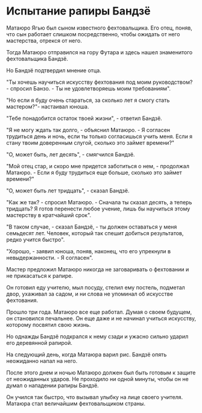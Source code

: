 # Испытание рапиры Бандзё

Матаюро Ягью был сыном известного фехтовальщика. Его отец, поняв, что сын работает слишком посредственно, чтобы ожидать от него мастерства, отрекся от него.

Тогда Матаюро отправился на гору Футара и здесь нашел знаменитого фехтовальщика Бандзё.

Но Бандзё подтвердил мнение отца.

"Ты хочешь научиться искусству фехтования под моим руководством? - спросил Банзо. - Ты не удовлетворяешь моим требованиям".

"Но если я буду очень стараться, за сколько лет я смогу стать мастером?"- настаивал юноша.

"Тебе понадобится остаток твоей жизни", - ответил Бандзё.

"Я не могу ждать так долго, - объяснил Матаюро. - Я согласен трудиться день и ночь, если ты только согласишься учить меня. Если я стану твоим доверенным слугой, сколько это займет времени?"

"О, может быть, лет десять", - смягчился Бандзё.

"Мой отец стар, и скоро мне придется заботиться о нем, - продолжал Матаюро. - Если я буду трудиться еще больше, сколько это займет времени?"

"О, может быть лет тридцать", - сказал Бандзё.

"Как же так? - спросил Матаюро. - Сначала ты сказал десять, а теперь тридцать? Я готов перенести любое учение, лишь бы научиться этому мастерству в кратчайший  срок".

"В таком случае, - сказал Бандзё, - ты должен оставаться у меня семьдесят лет. Человек, который так спешит добиться результатов, редко учится быстро".

"Хорошо, - заявил юноша, поняв, наконец, что его упрекнули в невыдержанности. - Я согласен".

Мастер предложил Матаюро никогда не заговаривать о фехтовании и не прикасаться к рапире.

Он готовил еду учителю, мыл посуду, стелил ему постель, подметал двор, ухаживал за садом, и ни слова не упоминал об искусстве фехтования.

Прошло три года. Матаюро все еще работал. Думая о своем будущем, он становился печальнее. Он еще даже и не начинал учиться искусству, которому посвятил свою жизнь.

Но однажды Бандзё подкрался к нему сзади и ужасно сильно ударил его деревянной рапирой.

На следующий день, когда Матаюра варил рис. Бандзё опять неожиданно напал на него.

После этого днем и ночью Матаюро должен был быть готовым к защите от неожиданных ударов. Не проходило ни одной минуты, чтобы он не думал о нападении рапиры Бандзё.

Он учился так быстро, что вызывал улыбку на лице своего учителя. Матаюра стал величайшим фехтовальщиком страны.
